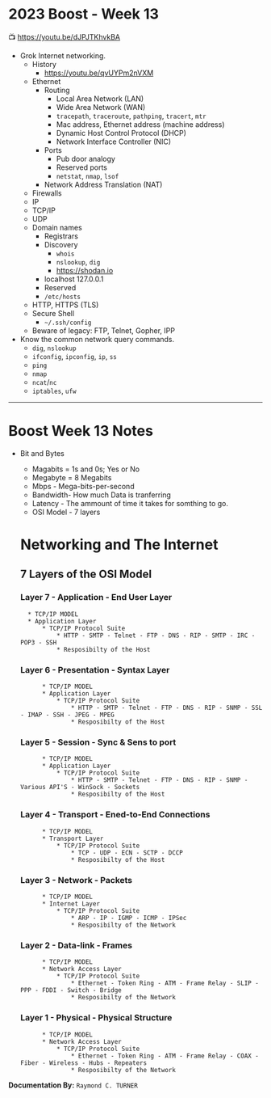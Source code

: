 # 2023 Boost - Week 13

📺 <https://youtu.be/dJPJTKhvkBA>

* Grok Internet networking.
    * History
        * <https://youtu.be/qvUYPm2nVXM>
    * Ethernet
        * Routing
           * Local Area Network (LAN)
           * Wide Area Network (WAN)
           * `tracepath`, `traceroute`, `pathping`, `tracert`, `mtr`
           * Mac address, Ethernet address (machine address)
           * Dynamic Host Control Protocol (DHCP)
           * Network Interface Controller (NIC)
        * Ports
           * Pub door analogy
           * Reserved ports
           * `netstat`, `nmap`, `lsof`
        * Network Address Translation (NAT)
    * Firewalls
    * IP
    * TCP/IP
    * UDP
    * Domain names
        * Registrars
        * Discovery
            * `whois`
            * `nslookup`, `dig`
            * <https://shodan.io>
        * localhost 127.0.0.1
        * Reserved
        * `/etc/hosts`
    * HTTP, HTTPS (TLS)
    * Secure Shell
        * `~/.ssh/config`
    * Beware of legacy: FTP, Telnet, Gopher, IPP
* Know the common network query commands.
    * `dig`, `nslookup`
    * `ifconfig`, `ipconfig`, `ip`, `ss`
    * `ping`
    * `nmap`
    * `ncat`/`nc`
    * `iptables`, `ufw`

---

# Boost Week 13 Notes

* Bit and Bytes
    * Magabits = 1s and 0s; Yes or No
    * Megabyte = 8 Megabits
    * Mbps - Mega-bits-per-second
    * Bandwidth- How much Data is tranferring
    * Latency - The ammount of time it takes for somthing to go.
    * OSI Model - 7 layers

         
    # Networking and The Internet
    ## 7 Layers of the OSI Model  

    ### Layer 7 - Application - End User Layer
        * TCP/IP MODEL
        * Application Layer
            * TCP/IP Protocol Suite
                * HTTP - SMTP - Telnet - FTP - DNS - RIP - SMTP - IRC - POP3 - SSH
                * Resposibilty of the Host

    ### Layer 6 - Presentation - Syntax Layer
            * TCP/IP MODEL
            * Application Layer
                * TCP/IP Protocol Suite
                    * HTTP - SMTP - Telnet - FTP - DNS - RIP - SNMP - SSL - IMAP - SSH - JPEG - MPEG
                    * Resposibilty of the Host

    ### Layer 5 - Session - Sync & Sens to port
            * TCP/IP MODEL
            * Application Layer
                * TCP/IP Protocol Suite
                    * HTTP - SMTP - Telnet - FTP - DNS - RIP - SNMP - Various API'S - WinSock - Sockets
                    * Resposibilty of the Host
                        
    ### Layer 4 - Transport - Ened-to-End Connections
            * TCP/IP MODEL
            * Transport Layer
                * TCP/IP Protocol Suite
                    * TCP - UDP - ECN - SCTP - DCCP
                    * Resposibilty of the Host

    ### Layer 3 - Network - Packets
            * TCP/IP MODEL
            * Internet Layer
                * TCP/IP Protocol Suite
                    * ARP - IP - IGMP - ICMP - IPSec
                    * Resposibilty of the Network

    ### Layer 2 - Data-link - Frames
            * TCP/IP MODEL
            * Network Access Layer
                * TCP/IP Protocol Suite
                    * Ethernet - Token Ring - ATM - Frame Relay - SLIP - PPP - FDDI - Switch - Bridge
                    * Resposibilty of the Network

    ### Layer 1 - Physical - Physical Structure
            * TCP/IP MODEL
            * Network Access Layer
                * TCP/IP Protocol Suite
                    * Ethernet - Token Ring - ATM - Frame Relay - COAX - Fiber - Wireless - Hubs - Repeaters
                    * Resposibilty of the Network


**Documentation By:** `Raymond C. TURNER`